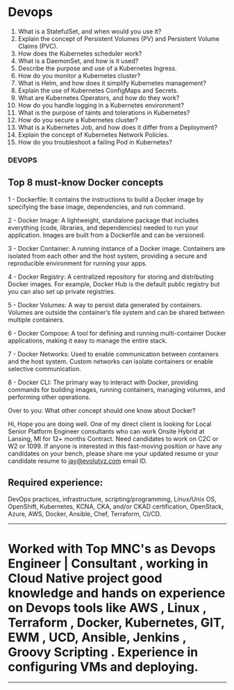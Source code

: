 # Devops

1. What is a StatefulSet, and when would you use it?
2. Explain the concept of Persistent Volumes (PV) and Persistent Volume Claims (PVC).
3. How does the Kubernetes scheduler work?
4. What is a DaemonSet, and how is it used?
5. Describe the purpose and use of a Kubernetes Ingress.
6. How do you monitor a Kubernetes cluster?
7. What is Helm, and how does it simplify Kubernetes management?
8. Explain the use of Kubernetes ConfigMaps and Secrets.
9. What are Kubernetes Operators, and how do they work?
10. How do you handle logging in a Kubernetes environment?
11. What is the purpose of taints and tolerations in Kubernetes?
12. How do you secure a Kubernetes cluster?
13. What is a Kubernetes Job, and how does it differ from a Deployment?
14. Explain the concept of Kubernetes Network Policies.
15. How do you troubleshoot a failing Pod in Kubernetes?



### DEVOPS
## Top 8 must-know Docker concepts

1 - Dockerfile: It contains the instructions to build a Docker image by specifying the base image, dependencies, and run command.

2 - Docker Image: A lightweight, standalone package that includes everything (code, libraries, and dependencies) needed to run your application. Images are built from a Dockerfile and can be versioned.

3 - Docker Container: A running instance of a Docker image. Containers are isolated from each other and the host system, providing a secure and reproducible environment for running your apps.

4 - Docker Registry: A centralized repository for storing and distributing Docker images. For example, Docker Hub is the default public registry but you can also set up private registries.

5 - Docker Volumes: A way to persist data generated by containers. Volumes are outside the container’s file system and can be shared between multiple containers.

6 - Docker Compose: A tool for defining and running multi-container Docker applications, making it easy to manage the entire stack.

7 - Docker Networks: Used to enable communication between containers and the host system. Custom networks can isolate containers or enable selective communication.

8 - Docker CLI: The primary way to interact with Docker, providing commands for building images, running containers, managing volumes, and performing other operations.

Over to you: What other concept should one know about Docker?



Hi,
Hope you are doing well.
One of my direct client is looking for Local Senior Platform Engineer consultants who can work Onsite Hybrid at Lansing, MI for 12+ months Contract. Need candidates to work on C2C or W2 or 1099. If anyone is interested in this fast-moving position or have any candidates on your bench, please share me your updated resume or your candidate resume to jay@evolutyz.com email ID. 

## Required experience:
DevOps practices, infrastructure, scripting/programming, Linux/Unix OS, OpenShift, Kubernetes, KCNA, CKA, and/or CKAD certification, OpenStack, Azure, AWS, Docker, Ansible, Chef, Terraform, CI/CD.

--------------------------------------------------------------------------------------------------------------------------------------------------------------

# Worked with Top MNC's as Devops Engineer | Consultant , working in Cloud Native project good knowledge and hands on experience on Devops tools like AWS , Linux , Terraform , Docker, Kubernetes, GIT, EWM , UCD, Ansible, Jenkins , Groovy Scripting . Experience in configuring VMs and deploying.

--------------------------------------------------------------------------------------------------------------------------------------------------------------